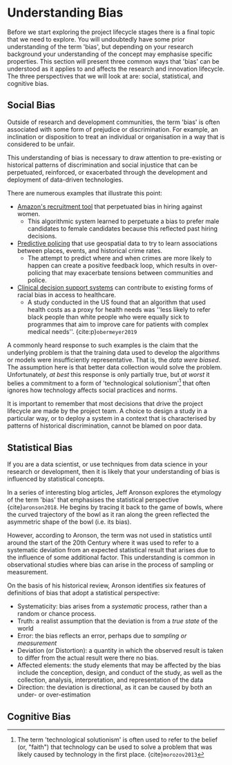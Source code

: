 # Understanding Bias

Before we start exploring the project lifecycle stages there is a final topic that we need to explore. You will undoubtedly have some prior understanding of the term 'bias', but depending on your research background your understanding of the concept may emphasise specific properties. This section will present three common ways that 'bias' can be understood as it applies to and affects the research and innovation lifecycle. The three perspectives that we will look at are: social, statistical, and cognitive bias.

## Social Bias

Outside of research and development communities, the term 'bias' is often associated with some form of prejudice or discrimination. For example, an inclination or disposition to treat an individual or organisation in a way that is considered to be unfair.

This understanding of bias is necessary to draw attention to pre-existing or historical patterns of discrimination and social injustice that can be perpetuated, reinforced, or exacerbated through the development and deployment of data-driven technologies.

There are numerous examples that illustrate this point:

* [Amazon's recruitment tool](https://www.reuters.com/article/us-amazon-com-jobs-automation-insight-idUSKCN1MK08G) that perpetuated bias in hiring against women.
  * This algorithmic system learned to perpetuate a bias to prefer male candidates to female candidates because this reflected past hiring decisions.
* [Predictive policing](https://www.technologyreview.com/2020/07/17/1005396/predictive-policing-algorithms-racist-dismantled-machine-learning-bias-criminal-justice/) that use geospatial data to try to learn associations between places, events, and historical crime rates.
  * The attempt to predict where and when crimes are more likely to happen can create a positive feedback loop, which results in over-policing that may exacerbate tensions between communities and police.
* [Clinical decision support systems](https://www.nature.com/articles/d41586-019-03228-6) can contribute to existing forms of racial bias in access to healthcare.
  * A study conducted in the US found that an algorithm that used health costs as a proxy for health needs was ''less likely to refer black people than white people who were equally sick to programmes that aim to improve care for patients with complex medical needs''. {cite:p}`obermeyer2019`

A commonly heard response to such examples is the claim that the underlying problem is that the training data used to develop the algorithms or models were insufficiently representative. That is, the *data were biased*. The assumption here is that better data collection would solve the problem. Unfortunately, *at best* this response is only partially true, but *at worst* it belies a commitment to a form of 'technological solutionism'[^solutionism] that often ignores how technology affects social practices and norms.

It is important to remember that most decisions that drive the project lifecycle are made by the project team. A choice to design a study in a particular way, or to deploy a system in a context that is characterised by patterns of historical discrimination, cannot be blamed on poor data.

[^solutionism]: The term 'technological solutionism' is often used to refer to the belief (or, "faith") that technology can be used to solve a problem that was likely caused by technology in the first place. {cite}`morozov2013`

## Statistical Bias

If you are a data scientist, or use techniques from data science in your research or development, then it is likely that your understanding of bias is influenced by statistical concepts.

In a series of interesting blog articles, Jeff Aronson explores the etymology of the term 'bias' that emphasises the statistical perspective {cite}`aronson2018`. He begins by tracing it back to the game of bowls, where the curved trajectory of the bowl as it ran along the green reflected the asymmetric shape of the bowl (i.e. its bias).

However, according to Aronson, the term was not used in statistics until around the start of the 20th Century where it was used to refer to a systematic deviation from an expected statistical result that arises due to the influence of some additional factor. This understanding is common in observational studies where bias can arise in the process of sampling or measurement.

On the basis of his historical review, Aronson identifies six features of definitions of bias that adopt a statistical perspective:

* Systematicity: bias arises from a *systematic* process, rather than a random or chance process.
* Truth: a realist assumption that the deviation is from a *true state* of the world
* Error: the bias reflects an error, perhaps due to *sampling or measurement*
* Deviation (or Distortion): a quantity in which the observed result is taken to differ from the actual result were there no bias.
* Affected elements: the study elements that may be affected by the bias include the conception, design, and conduct of the study, as well as the collection, analysis, interpretation, and representation of the data
* Direction: the deviation is directional, as it can be caused by both an under- or over-estimation

## Cognitive Bias
